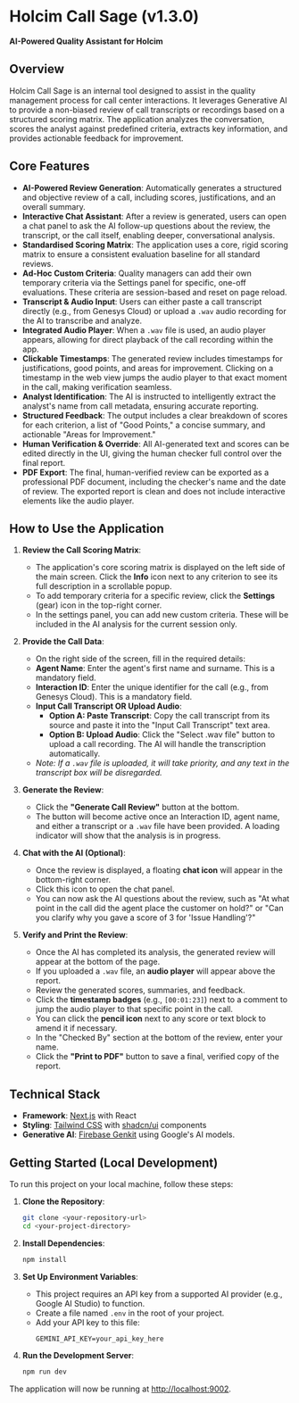# Holcim Call Sage (v1.3.0)

**AI-Powered Quality Assistant for Holcim**

## Overview

Holcim Call Sage is an internal tool designed to assist in the quality management process for call center interactions. It leverages Generative AI to provide a non-biased review of call transcripts or recordings based on a structured scoring matrix. The application analyzes the conversation, scores the analyst against predefined criteria, extracts key information, and provides actionable feedback for improvement.

## Core Features

-   **AI-Powered Review Generation**: Automatically generates a structured and objective review of a call, including scores, justifications, and an overall summary.
-   **Interactive Chat Assistant**: After a review is generated, users can open a chat panel to ask the AI follow-up questions about the review, the transcript, or the call itself, enabling deeper, conversational analysis.
-   **Standardised Scoring Matrix**: The application uses a core, rigid scoring matrix to ensure a consistent evaluation baseline for all standard reviews.
-   **Ad-Hoc Custom Criteria**: Quality managers can add their own temporary criteria via the Settings panel for specific, one-off evaluations. These criteria are session-based and reset on page reload.
-   **Transcript & Audio Input**: Users can either paste a call transcript directly (e.g., from Genesys Cloud) or upload a `.wav` audio recording for the AI to transcribe and analyze.
-   **Integrated Audio Player**: When a `.wav` file is used, an audio player appears, allowing for direct playback of the call recording within the app.
-   **Clickable Timestamps**: The generated review includes timestamps for justifications, good points, and areas for improvement. Clicking on a timestamp in the web view jumps the audio player to that exact moment in the call, making verification seamless.
-   **Analyst Identification**: The AI is instructed to intelligently extract the analyst's name from call metadata, ensuring accurate reporting.
-   **Structured Feedback**: The output includes a clear breakdown of scores for each criterion, a list of "Good Points," a concise summary, and actionable "Areas for Improvement."
-   **Human Verification & Override**: All AI-generated text and scores can be edited directly in the UI, giving the human checker full control over the final report.
-   **PDF Export**: The final, human-verified review can be exported as a professional PDF document, including the checker's name and the date of review. The exported report is clean and does not include interactive elements like the audio player.

## How to Use the Application

1.  **Review the Call Scoring Matrix**:
    -   The application's core scoring matrix is displayed on the left side of the main screen. Click the **Info** icon next to any criterion to see its full description in a scrollable popup.
    -   To add temporary criteria for a specific review, click the **Settings** (gear) icon in the top-right corner.
    -   In the settings panel, you can add new custom criteria. These will be included in the AI analysis for the current session only.

2.  **Provide the Call Data**:
    -   On the right side of the screen, fill in the required details:
    -   **Agent Name**: Enter the agent's first name and surname. This is a mandatory field.
    -   **Interaction ID**: Enter the unique identifier for the call (e.g., from Genesys Cloud). This is a mandatory field.
    -   **Input Call Transcript OR Upload Audio**:
        -   **Option A: Paste Transcript**: Copy the call transcript from its source and paste it into the "Input Call Transcript" text area.
        -   **Option B: Upload Audio**: Click the "Select .wav file" button to upload a call recording. The AI will handle the transcription automatically.
    -   *Note: If a `.wav` file is uploaded, it will take priority, and any text in the transcript box will be disregarded.*

3.  **Generate the Review**:
    -   Click the **"Generate Call Review"** button at the bottom.
    -   The button will become active once an Interaction ID, agent name, and either a transcript or a `.wav` file have been provided. A loading indicator will show that the analysis is in progress.

4.  **Chat with the AI (Optional)**:
    -   Once the review is displayed, a floating **chat icon** will appear in the bottom-right corner.
    -   Click this icon to open the chat panel.
    -   You can now ask the AI questions about the review, such as "At what point in the call did the agent place the customer on hold?" or "Can you clarify why you gave a score of 3 for 'Issue Handling'?"

5.  **Verify and Print the Review**:
    -   Once the AI has completed its analysis, the generated review will appear at the bottom of the page.
    -   If you uploaded a `.wav` file, an **audio player** will appear above the report.
    -   Review the generated scores, summaries, and feedback.
    -   Click the **timestamp badges** (e.g., `[00:01:23]`) next to a comment to jump the audio player to that specific point in the call.
    -   You can click the **pencil icon** next to any score or text block to amend it if necessary.
    -   In the "Checked By" section at the bottom of the review, enter your name.
    -   Click the **"Print to PDF"** button to save a final, verified copy of the report.

## Technical Stack

-   **Framework**: [Next.js](https://nextjs.org/) with React
-   **Styling**: [Tailwind CSS](https://tailwindcss.com/) with [shadcn/ui](https://ui.shadcn.com/) components
-   **Generative AI**: [Firebase Genkit](https://firebase.google.com/docs/genkit) using Google's AI models.

## Getting Started (Local Development)

To run this project on your local machine, follow these steps:

1.  **Clone the Repository**:
    ```bash
    git clone <your-repository-url>
    cd <your-project-directory>
    ```

2.  **Install Dependencies**:
    ```bash
    npm install
    ```

3.  **Set Up Environment Variables**:
    -   This project requires an API key from a supported AI provider (e.g., Google AI Studio) to function.
    -   Create a file named `.env` in the root of your project.
    -   Add your API key to this file:
        ```
        GEMINI_API_KEY=your_api_key_here
        ```

4.  **Run the Development Server**:
    ```bash
    npm run dev
    ```

The application will now be running at [http://localhost:9002](http://localhost:9002).
